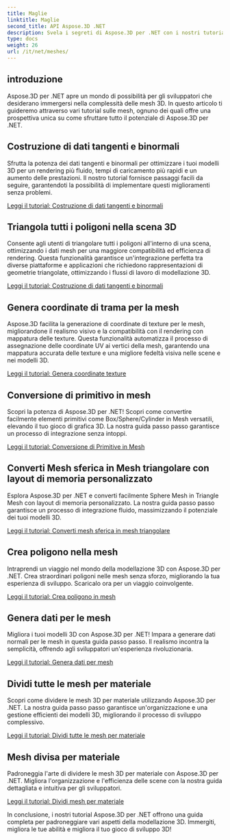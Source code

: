 ```yaml
---
title: Maglie
linktitle: Maglie
second_title: API Aspose.3D .NET
description: Svela i segreti di Aspose.3D per .NET con i nostri tutorial completi. Ottimizza i modelli 3D, converti le primitive in mesh e migliora la grafica senza sforzo.
type: docs
weight: 26
url: /it/net/meshes/
---
```

## introduzione

Aspose.3D per .NET apre un mondo di possibilità per gli sviluppatori che desiderano immergersi nella complessità delle mesh 3D. In questo articolo ti guideremo attraverso vari tutorial sulle mesh, ognuno dei quali offre una prospettiva unica su come sfruttare tutto il potenziale di Aspose.3D per .NET.

## Costruzione di dati tangenti e binormali

Sfrutta la potenza dei dati tangenti e binormali per ottimizzare i tuoi modelli 3D per un rendering più fluido, tempi di caricamento più rapidi e un aumento delle prestazioni. Il nostro tutorial fornisce passaggi facili da seguire, garantendoti la possibilità di implementare questi miglioramenti senza problemi.

[Leggi il tutorial: Costruzione di dati tangenti e binormali](./build-tangent-binormal-data/)

## Triangola tutti i poligoni nella scena 3D

Consente agli utenti di triangolare tutti i poligoni all'interno di una scena, ottimizzando i dati mesh per una maggiore compatibilità ed efficienza di rendering. Questa funzionalità garantisce un'integrazione perfetta tra diverse piattaforme e applicazioni che richiedono rappresentazioni di geometrie triangolate, ottimizzando i flussi di lavoro di modellazione 3D.

[Leggi il tutorial: Costruzione di dati tangenti e binormali](./convert-polygons-to-triangles/)

 
## Genera coordinate di trama per la mesh

Aspose.3D facilita la generazione di coordinate di texture per le mesh, migliorandone il realismo visivo e la compatibilità con il rendering con mappatura delle texture. Questa funzionalità automatizza il processo di assegnazione delle coordinate UV ai vertici della mesh, garantendo una mappatura accurata delle texture e una migliore fedeltà visiva nelle scene e nei modelli 3D.

[Leggi il tutorial: Genera coordinate texture](./generate-uv-coordinates/)


## Conversione di primitivo in mesh

Scopri la potenza di Aspose.3D per .NET! Scopri come convertire facilmente elementi primitivi come Box/Sphere/Cylinder in Mesh versatili, elevando il tuo gioco di grafica 3D. La nostra guida passo passo garantisce un processo di integrazione senza intoppi.

[Leggi il tutorial: Conversione di Primitive in Mesh](./convert-primitive-to-mesh/)


## Converti Mesh sferica in Mesh triangolare con layout di memoria personalizzato

Esplora Aspose.3D per .NET e converti facilmente Sphere Mesh in Triangle Mesh con layout di memoria personalizzato. La nostra guida passo passo garantisce un processo di integrazione fluido, massimizzando il potenziale dei tuoi modelli 3D.

[Leggi il tutorial: Converti mesh sferica in mesh triangolare](./convert-sphere-mesh-triangle-memory-layout/)

## Crea poligono nella mesh

Intraprendi un viaggio nel mondo della modellazione 3D con Aspose.3D per .NET. Crea straordinari poligoni nelle mesh senza sforzo, migliorando la tua esperienza di sviluppo. Scaricalo ora per un viaggio coinvolgente.

[Leggi il tutorial: Crea poligono in mesh](./create-polygon-in-mesh/)

## Genera dati per le mesh

Migliora i tuoi modelli 3D con Aspose.3D per .NET! Impara a generare dati normali per le mesh in questa guida passo passo. Il realismo incontra la semplicità, offrendo agli sviluppatori un'esperienza rivoluzionaria.

[Leggi il tutorial: Genera dati per mesh](./generate-data-for-meshes/)

## Dividi tutte le mesh per materiale

Scopri come dividere le mesh 3D per materiale utilizzando Aspose.3D per .NET. La nostra guida passo passo garantisce un'organizzazione e una gestione efficienti dei modelli 3D, migliorando il processo di sviluppo complessivo.

[Leggi il tutorial: Dividi tutte le mesh per materiale](./split-all-meshes-by-material/)

## Mesh divisa per materiale

Padroneggia l'arte di dividere le mesh 3D per materiale con Aspose.3D per .NET. Migliora l'organizzazione e l'efficienza delle scene con la nostra guida dettagliata e intuitiva per gli sviluppatori.

[Leggi il tutorial: Dividi mesh per materiale](./split-mesh-by-material/)

In conclusione, i nostri tutorial Aspose.3D per .NET offrono una guida completa per padroneggiare vari aspetti della modellazione 3D. Immergiti, migliora le tue abilità e migliora il tuo gioco di sviluppo 3D!
